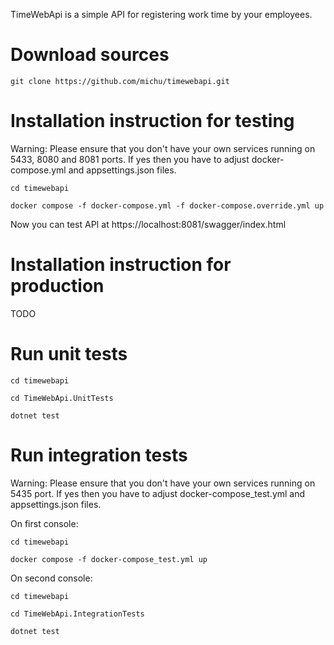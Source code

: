 TimeWebApi is a simple API for registering work time by your employees.

# Download sources

`git clone https://github.com/michu/timewebapi.git`

# Installation instruction for testing

Warning: Please ensure that you don't have your own services running on 5433, 8080 and 8081 ports. If yes then you have to adjust docker-compose.yml and appsettings.json files.

`cd timewebapi`

`docker compose -f docker-compose.yml -f docker-compose.override.yml up`

Now you can test API at https://localhost:8081/swagger/index.html

# Installation instruction for production

TODO

# Run unit tests

`cd timewebapi`

`cd TimeWebApi.UnitTests`

`dotnet test`

# Run integration tests

Warning: Please ensure that you don't have your own services running on 5435 port.
If yes then you have to adjust docker-compose_test.yml and appsettings.json files.

On first console:

`cd timewebapi`

`docker compose -f docker-compose_test.yml up`

On second console:

`cd timewebapi`

`cd TimeWebApi.IntegrationTests`

`dotnet test`
